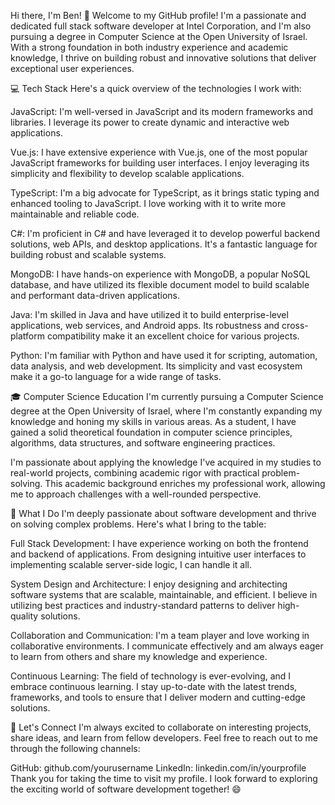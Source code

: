 Hi there, I'm Ben! 👋
Welcome to my GitHub profile! I'm a passionate and dedicated full stack software developer at Intel Corporation, and I'm also pursuing a degree in Computer Science at the Open University of Israel. With a strong foundation in both industry experience and academic knowledge, I thrive on building robust and innovative solutions that deliver exceptional user experiences.

💻 Tech Stack
Here's a quick overview of the technologies I work with:

JavaScript: I'm well-versed in JavaScript and its modern frameworks and libraries. I leverage its power to create dynamic and interactive web applications.

Vue.js: I have extensive experience with Vue.js, one of the most popular JavaScript frameworks for building user interfaces. I enjoy leveraging its simplicity and flexibility to develop scalable applications.

TypeScript: I'm a big advocate for TypeScript, as it brings static typing and enhanced tooling to JavaScript. I love working with it to write more maintainable and reliable code.

C#: I'm proficient in C# and have leveraged it to develop powerful backend solutions, web APIs, and desktop applications. It's a fantastic language for building robust and scalable systems.

MongoDB: I have hands-on experience with MongoDB, a popular NoSQL database, and have utilized its flexible document model to build scalable and performant data-driven applications.

Java: I'm skilled in Java and have utilized it to build enterprise-level applications, web services, and Android apps. Its robustness and cross-platform compatibility make it an excellent choice for various projects.

Python: I'm familiar with Python and have used it for scripting, automation, data analysis, and web development. Its simplicity and vast ecosystem make it a go-to language for a wide range of tasks.

🎓 Computer Science Education
I'm currently pursuing a Computer Science degree at the Open University of Israel, where I'm constantly expanding my knowledge and honing my skills in various areas. As a student, I have gained a solid theoretical foundation in computer science principles, algorithms, data structures, and software engineering practices.

I'm passionate about applying the knowledge I've acquired in my studies to real-world projects, combining academic rigor with practical problem-solving. This academic background enriches my professional work, allowing me to approach challenges with a well-rounded perspective.

🚀 What I Do
I'm deeply passionate about software development and thrive on solving complex problems. Here's what I bring to the table:

Full Stack Development: I have experience working on both the frontend and backend of applications. From designing intuitive user interfaces to implementing scalable server-side logic, I can handle it all.

System Design and Architecture: I enjoy designing and architecting software systems that are scalable, maintainable, and efficient. I believe in utilizing best practices and industry-standard patterns to deliver high-quality solutions.

Collaboration and Communication: I'm a team player and love working in collaborative environments. I communicate effectively and am always eager to learn from others and share my knowledge and experience.

Continuous Learning: The field of technology is ever-evolving, and I embrace continuous learning. I stay up-to-date with the latest trends, frameworks, and tools to ensure that I deliver modern and cutting-edge solutions.

🌟 Let's Connect
I'm always excited to collaborate on interesting projects, share ideas, and learn from fellow developers. Feel free to reach out to me through the following channels:

GitHub: github.com/yourusername
LinkedIn: linkedin.com/in/yourprofile
Thank you for taking the time to visit my profile. I look forward to exploring the exciting world of software development together! 😄
